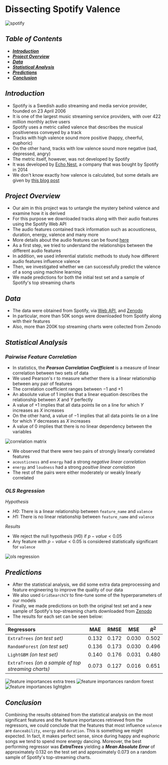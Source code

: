 # Dissecting Spotify Valence

![spotify](./images/banner.jpg)

## *Table of Contents*
- [***Introduction***](#introduction)
- [***Project Overview***](#project-overview)
- [***Data***](#data)
- [***Statistical Analysis***](#statistical-analysis)
- [***Predictions***](#predictions)
- [***Conclusion***](#conclusion)

## *Introduction*

- Spotify is a Swedish audio streaming and media service provider, founded on 23 April 2006
- It is one of the largest music streaming service providers, with over 422 million monthly active users
- Spotify uses a metric called valence that describes the musical positiveness conveyed by a track
- Tracks with high valence sound more positive (happy, cheerful, euphoric)
- On the other hand, tracks with low valence sound more negative (sad, depressed, angry)
- The metric itself, however, was not developed by Spotify
- It was developed by [Echo Nest](https://en.wikipedia.org/wiki/The_Echo_Nest), a company that was bought by Spotify in 2014
- We don't know exactly how valence is calculated, but some details are given by [this blog post](https://web.archive.org/web/20170422195736/http://blog.echonest.com/post/66097438564/plotting-musics-emotional-valence-1950-2013)

## *Project Overview*

- Our aim in this project was to untangle the mystery behind valence and examine how it is derived
- For this purpose we downloaded tracks along with their audio features using the Spotify Web API
- The audio features contained track information such as acousticness, duration, energy, valence and many more
- More details about the audio features can be found [here](https://developer.spotify.com/documentation/web-api/reference/#/operations/get-several-audio-features)
- As a first step, we tried to understand the relationships between the different audio features
- In addition, we used inferential statistic methods to study how different audio features influence valence
- Then, we investigated whether we can successfully predict the valence of a song using machine learning
- We made predictions for both the initial test set and a sample of Spotify's top streaming charts

## *Data*
- The data were obtained from Spotify, via [Web API](https://developer.spotify.com/documentation/web-api/), and [Zenodo](https://zenodo.org/record/4778563)
- In particular, more than 50K songs were downloaded from Spotify along with their features
- Also, more than 200K top streaming charts were collected from Zenodo

## *Statistical Analysis*

### *Pairwise Feature Correlation*

- In statistics, the ***Pearson Correlation Coefficient*** is a measure of linear correlation between two sets of data
- We used Pearson's r to measure whether there is a linear relationship between any pair of features
- The correlation coefficient ranges between $-1$ and $+1$
- An absolute value of $1$ implies that a linear equation describes the relationship between $X$ and $Y$ perfectly
- A value of $+1$ implies that all data points lie on a line for which $Y$ increases as $X$ increases
- On the other hand, a value of $-1$ implies that all data points lie on a line for which $Y$ decreases as $X$ increases
- A value of $0$ implies that there is no linear dependency between the variables

![correlation matrix](./images/pairwise_feature_correlation.svg)

- We observed that there were two pairs of strongly linearly correlated features
- `acousticness` and `energy` had a strong *negative linear correlation*
- `energy` and `loudness` had a strong *positive linear correlation*
- The rest of the pairs were either moderately or weakly linearly correlated

### *OLS Regression*

*Hypothesis*

- $H0:$ There is a linear relationship between `feature_name` and `valence` 
- $H1:$ There is no linear relationship between `feature_name` and `valence` 

*Results*

- We reject the null hypothesis $(H0)$ if $p-value < 0.05$
- Any feature with $p-value < 0.05$ is considered statistically significant for `valence`

![ols regression](./images/linear_regression_model_summary.svg)

## *Predictions*

- After the statistical analysis, we did some extra data preprocessing and feature engineering to improve the quality of our data
- We also used `GridSearchCV` to fine-tune some of the hyperparameters of our models
- Finally, we made predictions on both the original test set and a new sample of Spotify's top-streaming charts downloaded from [Zenodo](https://zenodo.org/record/4778563)
- The results for each set can be seen below:

| Regressors | MAE | RMSE | MSE | $R^{2}$ |
| :--------- | :-: | :--: | :-: | :-----: |
| `ExtraTrees` *(on test set)* | $0.132$ | $0.172$ | $0.030$ | $0.502$ |
| `RandomForest` *(on test set)* | $0.136$ | $0.173$ | $0.030$ | $0.496$ |
| `LightGBM` *(on test set)* | $0.140$ | $0.176$ | $0.031$ | $0.480$ |
| `ExtraTrees` *(on a sample of top streaming charts)* | $0.073$ | $0.127$ | $0.016$ | $0.651$ |

![feature importances extra trees](./images/ExtraTrees_feature_importances.svg)
![feature importances random forest](./images/RandomForest_feature_importances.svg)
![feature importances lightgbm](./images/LightGBM_feature_importances.svg)

## *Conclusion*

Combining the results obtained from the statistical analysis on the most significant features and the feature importances retrieved from the regressors, we could conclude that the features that most influence `valence` are `danceability`, `energy` and `duration`. This is something we might expected. In fact, it makes perfect sense, since during happy and euphoric songs we tend to spend more energy dancing. Moreover, the best performing regressor was ***ExtraTrees*** yielding a ***Mean Absolute Error*** of approximately $0.132$ on the test set and approximately $0.073$ on a random sample of Spotify's top-streaming charts.
